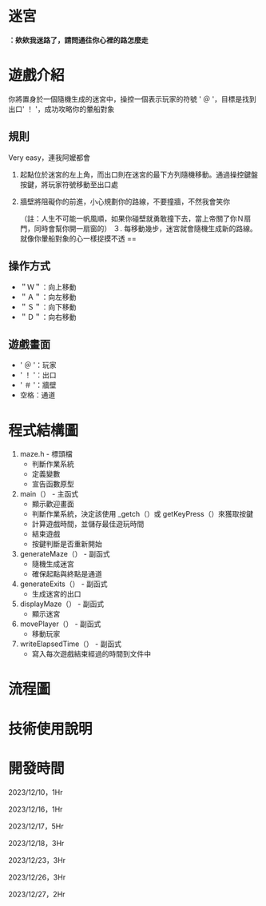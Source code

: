 # **迷宮**
**：欸欸我迷路了，請問通往你心裡的路怎麼走**

# **遊戲介紹**

你將置身於一個隨機生成的迷宮中，操控一個表示玩家的符號 ' ＠ '，目標是找到出口' ！ '，成功攻略你的暈船對象

## **規則**

Very easy，連我阿嬤都會
1. 起點位於迷宮的左上角，而出口則在迷宮的最下方列隨機移動。通過操控鍵盤按鍵，將玩家符號移動至出口處
2. 牆壁將阻礙你的前進，小心規劃你的路線，不要撞牆，不然我會笑你

   （註：人生不可能一帆風順，如果你碰壁就勇敢撞下去，當上帝關了你Ｎ扇門，同時會幫你開一扇窗的）
３. 每移動幾步，迷宮就會隨機生成新的路線。就像你暈船對象的心一樣捉摸不透 ==

## **操作方式**
- ＂Ｗ＂：向上移動
- ＂Ａ＂：向左移動
- ＂Ｓ＂：向下移動
- ＂Ｄ＂：向右移動

## **遊戲畫面**
- ' ＠ '：玩家
- ' ！ '：出口
- ' ＃ '：牆壁
- 空格：通道

# **程式結構圖**
1. maze.h - 標頭檔
   - 判斷作業系統
   - 定義變數
   - 宣告函數原型
2. main（） - 主函式
   - 顯示歡迎畫面  
   - 判斷作業系統，決定該使用 _getch（）或 getKeyPress（）來獲取按鍵
   - 計算遊戲時間，並儲存最佳遊玩時間
   - 結束遊戲
   - 按鍵判斷是否重新開始
3. generateMaze（） - 副函式
   - 隨機生成迷宮
   - 確保起點與終點是通道
4. generateExits（） - 副函式
   - 生成迷宮的出口
5. displayMaze（） - 副函式
   - 顯示迷宮
6. movePlayer（） - 副函式
   - 移動玩家
7. writeElapsedTime（） - 副函式
   - 寫入每次遊戲結束經過的時間到文件中
# **流程圖**

# **技術使用說明**

# **開發時間**
 2023/12/10，1Hr
 
 2023/12/16，1Hr
 
 2023/12/17，5Hr
 
 2023/12/18，3Hr

 2023/12/23，3Hr

 2023/12/26，3Hr

 2023/12/27，2Hr
